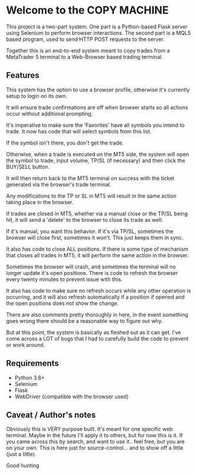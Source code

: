 # Welcome to the COPY MACHINE

This project is a two-part system.
One part is a Python-based Flask server using Selenium to perform browser interactions.
The second part is a MQL5 based program, used to send HTTP POST requests to the server.

Together this is an end-to-end system meant to copy trades from a MetaTrader 5 terminal to a Web-Browser based trading terminal.

## Features

This system has the option to use a browser profile, otherwise it's currently setup to login on its own.

It will ensure trade confirmations are off when browser starts so all actions occur without additional prompting.

It's imperative to make sure the 'Favorites' have all symbols you intend to trade. It now has code that will select symbols from this list.

If the symbol isn't there, you don't get the trade.

Otherwise, when a trade is executed on the MT5 side, the system will open the symbol to trade, input volume, TP/SL (if necessary) and then click the BUY/SELL button.

It will then return back to the MT5 terminal on success with the ticket generated via the browser's trade terminal.

Any modifications to the TP or SL in MT5 will result in the same action taking place in the browser.

If trades are closed in MT5, whether via a manual close or the TP/SL being hit, it will send a 'delete' to the browser to close its trade as well.

If it's manual, you want this behavior. If it's via TP/SL, sometimes the browser will close first, sometimes it won't. This just keeps them in sync.

It also has code to close ALL positions. If there is some type of mechanism that closes all trades in MT5, it will perform the same action in the browser.

Sometimes the browser will crash, and sometimes the terminal will no longer update it's open positions. There is code to refresh the browser every twenty minutes to prevent issue with this.

It also has code to make sure no refresh occurs while any other operation is occurring, and it will also refresh automatically if a position if opened and the open positions does not show the change.

There are also comments pretty thoroughly in here, in the event something goes wrong there should be a reasonable way to figure out why.

But at this point, the system is basically as fleshed out as it can get. I've come across a LOT of bugs that I had to carefully build the code to prevent or work around.

## Requirements

- Python 3.8+
- Selenium
- Flask
- WebDriver (compatible with the browser used)

## Caveat / Author's notes

Obviously this is VERY purpose built. It's meant for one specific web terminal. Maybe in the future I'll apply it to others, but for now this is it.
If you came across this by search, and want to use it.. feel free, but you are on your own.
This is here just for source-control... and to show off a little (just a little).

Good hunting
